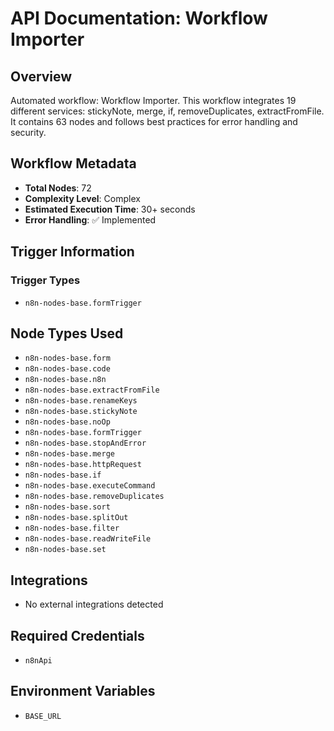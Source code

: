 # API Documentation: Workflow Importer

## Overview
Automated workflow: Workflow Importer. This workflow integrates 19 different services: stickyNote, merge, if, removeDuplicates, extractFromFile. It contains 63 nodes and follows best practices for error handling and security.

## Workflow Metadata
- **Total Nodes**: 72
- **Complexity Level**: Complex
- **Estimated Execution Time**: 30+ seconds
- **Error Handling**: ✅ Implemented

## Trigger Information
### Trigger Types
- `n8n-nodes-base.formTrigger`

## Node Types Used
- `n8n-nodes-base.form`
- `n8n-nodes-base.code`
- `n8n-nodes-base.n8n`
- `n8n-nodes-base.extractFromFile`
- `n8n-nodes-base.renameKeys`
- `n8n-nodes-base.stickyNote`
- `n8n-nodes-base.noOp`
- `n8n-nodes-base.formTrigger`
- `n8n-nodes-base.stopAndError`
- `n8n-nodes-base.merge`
- `n8n-nodes-base.httpRequest`
- `n8n-nodes-base.if`
- `n8n-nodes-base.executeCommand`
- `n8n-nodes-base.removeDuplicates`
- `n8n-nodes-base.sort`
- `n8n-nodes-base.splitOut`
- `n8n-nodes-base.filter`
- `n8n-nodes-base.readWriteFile`
- `n8n-nodes-base.set`

## Integrations
- No external integrations detected

## Required Credentials
- `n8nApi`

## Environment Variables
- `BASE_URL`
